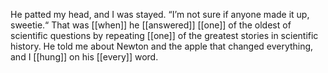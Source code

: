 He patted my head, and I was stayed. “I’m not sure if anyone made it up, sweetie.“ That was [[when]] he [[answered]] [[one]] of the oldest of scientific questions by repeating [[one]] of the greatest stories in scientific history. He told me about Newton and the apple that changed everything, and I [[hung]] on his [[every]] word. 